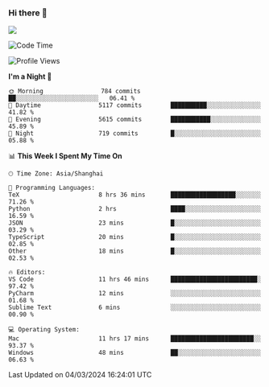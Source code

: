 ### Hi there 👋

<!--
**JJAYCHEN1e/jjaychen1e** is a ✨ _special_ ✨ repository because its `README.md` (this file) appears on your GitHub profile.

Here are some ideas to get you started:

- 🔭 I’m currently working on ...
- 🌱 I’m currently learning ...
- 👯 I’m looking to collaborate on ...
- 🤔 I’m looking for help with ...
- 💬 Ask me about ...
- 📫 How to reach me: ...
- 😄 Pronouns: ...
- ⚡ Fun fact: ...
-->

[![](https://github-readme-stats.vercel.app/api?username=jjaychen1e&show_icons=true)](https://github.com/jjaychen1e/github-readme-stats?count_private=true)

<!--START_SECTION:waka-->
![Code Time](http://img.shields.io/badge/Code%20Time-1%2C036%20hrs%2037%20mins-blue)

![Profile Views](http://img.shields.io/badge/Profile%20Views-0-blue)

**I'm a Night 🦉** 

```text
🌞 Morning                784 commits         ██░░░░░░░░░░░░░░░░░░░░░░░   06.41 % 
🌆 Daytime                5117 commits        ██████████░░░░░░░░░░░░░░░   41.82 % 
🌃 Evening                5615 commits        ███████████░░░░░░░░░░░░░░   45.89 % 
🌙 Night                  719 commits         █░░░░░░░░░░░░░░░░░░░░░░░░   05.88 % 
```


📊 **This Week I Spent My Time On** 

```text
🕑︎ Time Zone: Asia/Shanghai

💬 Programming Languages: 
TeX                      8 hrs 36 mins       ██████████████████░░░░░░░   71.26 % 
Python                   2 hrs               ████░░░░░░░░░░░░░░░░░░░░░   16.59 % 
JSON                     23 mins             █░░░░░░░░░░░░░░░░░░░░░░░░   03.29 % 
TypeScript               20 mins             █░░░░░░░░░░░░░░░░░░░░░░░░   02.85 % 
Other                    18 mins             █░░░░░░░░░░░░░░░░░░░░░░░░   02.53 % 

🔥 Editors: 
VS Code                  11 hrs 46 mins      ████████████████████████░   97.42 % 
PyCharm                  12 mins             ░░░░░░░░░░░░░░░░░░░░░░░░░   01.68 % 
Sublime Text             6 mins              ░░░░░░░░░░░░░░░░░░░░░░░░░   00.90 % 

💻 Operating System: 
Mac                      11 hrs 17 mins      ███████████████████████░░   93.37 % 
Windows                  48 mins             ██░░░░░░░░░░░░░░░░░░░░░░░   06.63 % 
```


 Last Updated on 04/03/2024 16:24:01 UTC
<!--END_SECTION:waka-->
